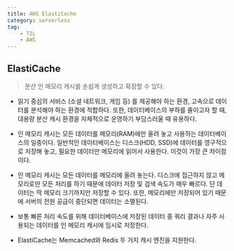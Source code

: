```yaml
---
title: AWS ElastiCache
category: serverless
tag: 
    - TIL
    - AWS
---
```


## ElastiCache

> 분산 인 메모리 캐시를 손쉽게 생성하고 확장할 수 있다.


- 읽기 중심의 서비스 (소셜 네트워크, 게임 등) 를 제공해야 하는 환경, 고속으로 데이터를 분석해야 하는 환경에 적합하다. 또한, 데이터베이스의 부하를 줄이고자 할 때, 대용량 분산 캐시 환경을 자체적으로 운영하기 부담스러울 때 유용하다.

- 인 메모리 캐시는 모든 데이터를 메모리(RAM)에만 올려 놓고 사용하는 데이터베이스의 일종이다. 일반적인 데이터베이스는 디스크(HDD, SSD)에 데이터를 영구적으로 저장해 놓고, 필요한 데이터만 메모리에 읽어서 사용한다. 이것이 가장 큰 차이점이다. 

- 인 메모리 캐시는 모든 데이터를 메모리에 올려 놓는다. 디스크에 접근하지 않고 메모리로만 모든 처리를 하기 때문에 데이터 저장 및 검색 속도가 매우 빠르다. 단 데이터는 딱 메모리 크기까지만 저장할 수 있다. 또한, 메모리에만 저장되어 있기 때문에 서버의 전원 공급이 중단되면 데이터는 소멸된다. 

- 보통 빠른 처리 속도를 위해 데이터베이스에 저장된 데이터 중 쿼리 결과나 자주 사용되는 데이터를 인 메모리 캐시에 임시로 저장한다. 

- ElastiCache는 Memcached와 Redis 두 가지 캐시 엔진을 지원한다.